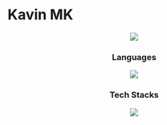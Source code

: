 # Kavin MK

<div align="center">
   
   ![](https://leetcard.jacoblin.cool/KavinMK05?ext=heatmap)
</div>
    
<div align="center">
  <h3>Languages</h3>
</div>
<p align="center">
  <a href="https://skillicons.dev">
    <img src="https://skillicons.dev/icons?i=git,c,python,java,html,js,css,dart,kotlin,cs" />
  </a>
</p>
<div align="center">
  <h3>Tech Stacks</h3>
</div>
<p align="center">
  <a href="https://skillicons.dev">
    <img src="https://skillicons.dev/icons?i=flutter,dotnet" />
  </a>
</p>
